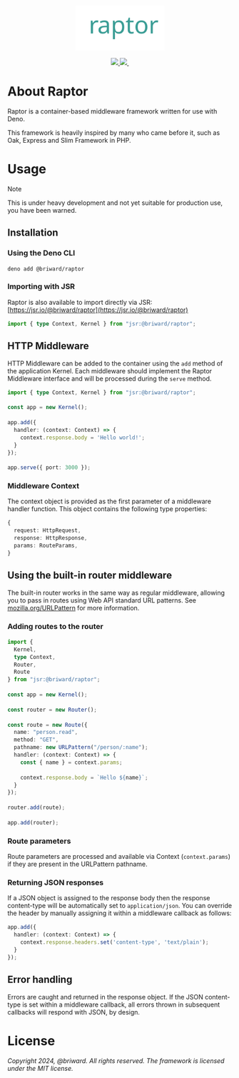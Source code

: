 <p align="center">
  <img src="./assets//logo.svg" width="200" />
</p>

<p align="center">
  <!-- <a href="https://github.com/briward/raptor/actions">
    <img src="https://github.com/briward/raptor/workflows/ci/badge.svg" alt="Build Status">
  </a> -->
  <a href="jsr.io/@briward/raptor">
    <img src="https://jsr.io/badges/@briward/raptor?logoColor=E93B45&color=E93B45&labelColor=083344" />
  </a>
  <a href="jsr.io/@briward/raptor score">
    <img src="https://jsr.io/badges/@briward/raptor/score?logoColor=E93B45&color=E93B45&labelColor=083344" />
  </a>
  <a href="https://jsr.io/@briward">
    <img src="https://jsr.io/badges/@briward?logoColor=E93B45&color=E93B45&labelColor=083344" alt="" />
  </a>
</p>

# About Raptor

Raptor is a container-based middleware framework written for use with Deno.

This framework is heavily inspired by many who came before it, such as Oak,
Express and Slim Framework in PHP.

# Usage

> [!NOTE]
> This is under heavy development and not yet suitable for production use, you
> have been warned.

## Installation

### Using the Deno CLI

```
deno add @briward/raptor
```

### Importing with JSR

Raptor is also available to import directly via JSR:
[https://jsr.io/@briward/raptor](https://jsr.io/@briward/raptor)

```ts
import { type Context, Kernel } from "jsr:@briward/raptor";
```

## HTTP Middleware

HTTP Middleware can be added to the container using the `add` method of the application Kernel. Each middleware should implement the Raptor Middleware interface and will be processed during the `serve` method.

```ts
import { type Context, Kernel } from "jsr:@briward/raptor";

const app = new Kernel();

app.add({
  handler: (context: Context) => {
    context.response.body = 'Hello world!';
  }
});

app.serve({ port: 3000 });
```

### Middleware Context

The context object is provided as the first parameter of a middleware handler function. This object contains the following type properties:

```ts
{
  request: HttpRequest,
  response: HttpResponse,
  params: RouteParams,
}
```

## Using the built-in router middleware

The built-in router works in the same way as regular middleware, allowing you to
pass in routes using Web API standard URL patterns. See
[mozilla.org/URLPattern](https://developer.mozilla.org/en-US/docs/Web/API/URLPattern)
for more information.

### Adding routes to the router

```ts
import { 
  Kernel, 
  type Context, 
  Router, 
  Route 
} from "jsr:@briward/raptor";

const app = new Kernel();

const router = new Router();

const route = new Route({
  name: "person.read",
  method: "GET",
  pathname: new URLPattern("/person/:name");
  handler: (context: Context) => {
    const { name } = context.params;

    context.response.body = `Hello ${name}`;
  }
});

router.add(route);

app.add(router);
```

### Route parameters

Route parameters are processed and available via Context (`context.params`) if
they are present in the URLPattern pathname.

### Returning JSON responses

If a JSON object is assigned to the response body then the response content-type will be automatically set to `application/json`. You can override the header by manually assigning it within a middleware callback as follows:

```ts
app.add({
  handler: (context: Context) => {
    context.response.headers.set('content-type', 'text/plain');
  }
});
```

## Error handling

Errors are caught and returned in the response object. If the JSON content-type
is set within a middleware callback, all errors thrown in subsequent callbacks
will respond with JSON, by design.

# License

_Copyright 2024, @briward. All rights reserved. The framework is licensed under
the MIT license._
